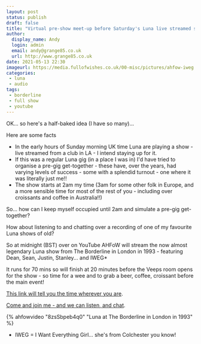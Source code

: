 ```yaml
---
layout: post
status: publish 
draft: false
title: "Virtual pre-show meet-up before Saturday's Luna live streamed show"
author:
  display_name: Andy
  login: admin
  email: andy@grange85.co.uk
  url: http://www.grange85.co.uk
date: 2021-05-13 22:30
imageurl: https://media.fullofwishes.co.uk/00-misc/pictures/ahfow-iweg.png
categories:
 - luna
 - audio
tags:
 - borderline
 - full show
 - youtube
---
```

OK... so here's a half-baked idea (I have so many)...

Here are some facts

* In the early hours of Sunday morning UK time Luna are playing a show - live streamed from a club in LA - I intend staying up for it.
* If this was a regular Luna gig (in a place I was in) I'd have tried to organise a pre-gig get-together - these have, over the years, had varying levels of success - some with a splendid turnout - one where it was literally just me!!
* The show starts at 2am my time (3am for some other folk in Europe, and a more sensible time for most of the rest of you - including over croissants and coffee in Australia!!)

So... how can I keep myself occupied until 2am and simulate a pre-gig get-together?

How about listening to and chatting over a recording of one of my favourite Luna shows of old?

So at midnight (BST) over on YouTube AHFoW will stream the now almost legendary Luna show from The Borderline in London in 1993 - featuring Dean, Sean, Justin, Stanley... and IWEG*

It runs for 70 mins so will finish at 20 minutes before the Veeps room opens for the show - so time for a wee and to grab a beer, coffee, croissant before the main event!

[This link will tell you the time wherever you are](https://www.timeanddate.com/worldclock/fixedtime.html?msg=Luna+listening+party+and+pre-show+meet-up&iso=20210516T00&p1=136&ah=1&am=10).


[Come and join me - and we can listen, and chat](https://www.youtube.com/watch?v=8zsSbpeb4q0).

{% ahfowvideo "8zsSbpeb4q0" "Luna at The Borderline in London in 1993" %}

* IWEG = I Want Everything Girl... she's from Colchester you know!

